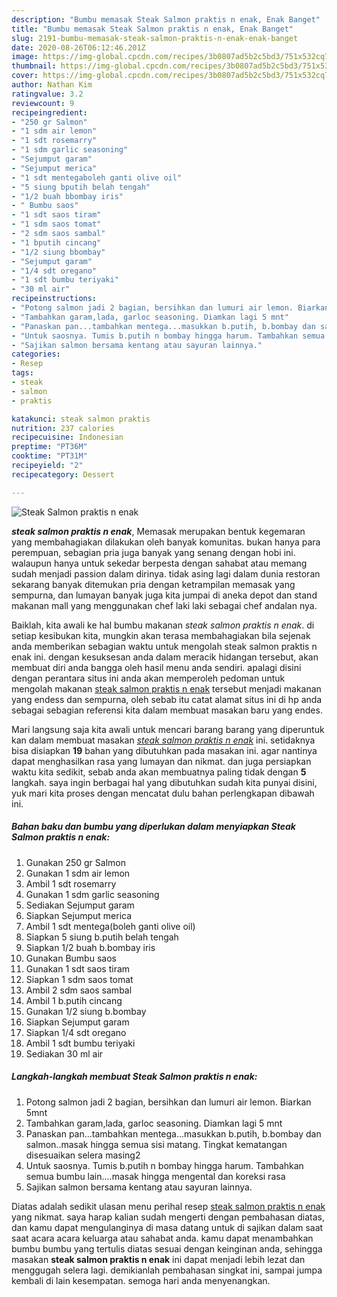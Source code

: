 ```yaml
---
description: "Bumbu memasak Steak Salmon praktis n enak, Enak Banget"
title: "Bumbu memasak Steak Salmon praktis n enak, Enak Banget"
slug: 2191-bumbu-memasak-steak-salmon-praktis-n-enak-enak-banget
date: 2020-08-26T06:12:46.201Z
image: https://img-global.cpcdn.com/recipes/3b0807ad5b2c5bd3/751x532cq70/steak-salmon-praktis-n-enak-foto-resep-utama.jpg
thumbnail: https://img-global.cpcdn.com/recipes/3b0807ad5b2c5bd3/751x532cq70/steak-salmon-praktis-n-enak-foto-resep-utama.jpg
cover: https://img-global.cpcdn.com/recipes/3b0807ad5b2c5bd3/751x532cq70/steak-salmon-praktis-n-enak-foto-resep-utama.jpg
author: Nathan Kim
ratingvalue: 3.2
reviewcount: 9
recipeingredient:
- "250 gr Salmon"
- "1 sdm air lemon"
- "1 sdt rosemarry"
- "1 sdm garlic seasoning"
- "Sejumput garam"
- "Sejumput merica"
- "1 sdt mentegaboleh ganti olive oil"
- "5 siung bputih belah tengah"
- "1/2 buah bbombay iris"
- " Bumbu saos"
- "1 sdt saos tiram"
- "1 sdm saos tomat"
- "2 sdm saos sambal"
- "1 bputih cincang"
- "1/2 siung bbombay"
- "Sejumput garam"
- "1/4 sdt oregano"
- "1 sdt bumbu teriyaki"
- "30 ml air"
recipeinstructions:
- "Potong salmon jadi 2 bagian, bersihkan dan lumuri air lemon. Biarkan 5mnt"
- "Tambahkan garam,lada, garloc seasoning. Diamkan lagi 5 mnt"
- "Panaskan pan...tambahkan mentega...masukkan b.putih, b.bombay dan salmon..masak hingga semua sisi matang. Tingkat kematangan disesuaikan selera masing2"
- "Untuk saosnya. Tumis b.putih n bombay hingga harum. Tambahkan semua bumbu lain....masak hingga mengental dan koreksi rasa"
- "Sajikan salmon bersama kentang atau sayuran lainnya."
categories:
- Resep
tags:
- steak
- salmon
- praktis

katakunci: steak salmon praktis 
nutrition: 237 calories
recipecuisine: Indonesian
preptime: "PT36M"
cooktime: "PT31M"
recipeyield: "2"
recipecategory: Dessert

---
```



![Steak Salmon praktis n enak](https://img-global.cpcdn.com/recipes/3b0807ad5b2c5bd3/751x532cq70/steak-salmon-praktis-n-enak-foto-resep-utama.jpg)

<b><i>steak salmon praktis n enak</i></b>, Memasak merupakan bentuk kegemaran yang membahagiakan dilakukan oleh banyak komunitas. bukan hanya para perempuan, sebagian pria juga banyak yang senang dengan hobi ini. walaupun hanya untuk sekedar berpesta dengan sahabat atau memang sudah menjadi passion dalam dirinya. tidak asing lagi dalam dunia restoran sekarang banyak ditemukan pria dengan ketrampilan memasak yang sempurna, dan lumayan banyak juga kita jumpai di aneka depot dan stand makanan mall yang menggunakan chef laki laki sebagai chef andalan nya.

Baiklah, kita awali ke hal bumbu makanan <i>steak salmon praktis n enak</i>. di setiap kesibukan kita, mungkin akan terasa membahagiakan bila sejenak anda memberikan sebagian waktu untuk mengolah steak salmon praktis n enak ini. dengan kesuksesan anda dalam meracik hidangan tersebut, akan membuat diri anda bangga oleh hasil menu anda sendiri. apalagi disini dengan perantara situs ini anda akan memperoleh pedoman untuk mengolah makanan <u>steak salmon praktis n enak</u> tersebut menjadi makanan yang endess dan sempurna, oleh sebab itu catat alamat situs ini di hp anda sebagai sebagian referensi kita dalam membuat masakan baru yang endes.




Mari langsung saja kita awali untuk mencari barang barang yang diperuntuk kan dalam membuat masakan <u><i>steak salmon praktis n enak</i></u> ini. setidaknya bisa disiapkan <b>19</b> bahan yang dibutuhkan pada masakan ini. agar nantinya dapat menghasilkan rasa yang lumayan dan nikmat. dan juga persiapkan waktu kita sedikit, sebab anda akan membuatnya paling tidak dengan <b>5</b> langkah. saya ingin berbagai hal yang dibutuhkan sudah kita punyai disini, yuk mari kita proses dengan mencatat dulu bahan perlengkapan dibawah ini.

<!--inarticleads1-->

##### Bahan baku dan bumbu yang diperlukan dalam menyiapkan Steak Salmon praktis n enak:

1. Gunakan 250 gr Salmon
1. Gunakan 1 sdm air lemon
1. Ambil 1 sdt rosemarry
1. Gunakan 1 sdm garlic seasoning
1. Sediakan Sejumput garam
1. Siapkan Sejumput merica
1. Ambil 1 sdt mentega(boleh ganti olive oil)
1. Siapkan 5 siung b.putih belah tengah
1. Siapkan 1/2 buah b.bombay iris
1. Gunakan  Bumbu saos
1. Gunakan 1 sdt saos tiram
1. Siapkan 1 sdm saos tomat
1. Ambil 2 sdm saos sambal
1. Ambil 1 b.putih cincang
1. Gunakan 1/2 siung b.bombay
1. Siapkan Sejumput garam
1. Siapkan 1/4 sdt oregano
1. Ambil 1 sdt bumbu teriyaki
1. Sediakan 30 ml air




<!--inarticleads2-->

##### Langkah-langkah membuat Steak Salmon praktis n enak:

1. Potong salmon jadi 2 bagian, bersihkan dan lumuri air lemon. Biarkan 5mnt
1. Tambahkan garam,lada, garloc seasoning. Diamkan lagi 5 mnt
1. Panaskan pan...tambahkan mentega...masukkan b.putih, b.bombay dan salmon..masak hingga semua sisi matang. Tingkat kematangan disesuaikan selera masing2
1. Untuk saosnya. Tumis b.putih n bombay hingga harum. Tambahkan semua bumbu lain....masak hingga mengental dan koreksi rasa
1. Sajikan salmon bersama kentang atau sayuran lainnya.




Diatas adalah sedikit ulasan menu perihal resep <u>steak salmon praktis n enak</u> yang nikmat. saya harap kalian sudah mengerti dengan pembahasan diatas, dan kamu dapat mengulanginya di masa datang untuk di sajikan dalam saat saat acara acara keluarga atau sahabat anda. kamu dapat menambahkan bumbu bumbu yang tertulis diatas sesuai dengan keinginan anda, sehingga masakan <b>steak salmon praktis n enak</b> ini dapat menjadi lebih lezat dan menggugah selera lagi. demikianlah pembahasan singkat ini, sampai jumpa kembali di lain kesempatan. semoga hari anda menyenangkan.
